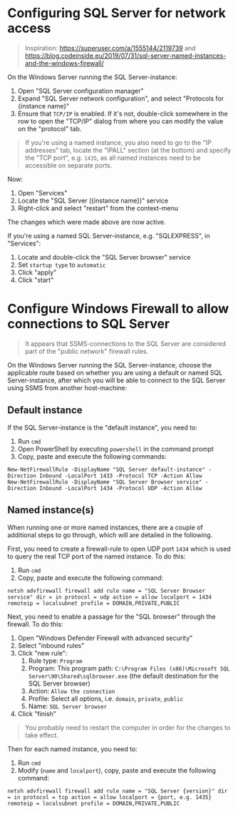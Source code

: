 # Configuring SQL Server for network access
> Inspiration: https://superuser.com/a/1555144/2119739 and https://blog.codeinside.eu/2019/07/31/sql-server-named-instances-and-the-windows-firewall/

On the Windows Server running the SQL Server-instance:
1. Open "SQL Server configuration manager"
2. Expand "SQL Server network configuration", and select "Protocols for {instance name}"
3. Ensure that `TCP/IP` is enabled. If it's not, double-click somewhere in the row to open the "TCP/IP" dialog from where you can modify the value on the "protocol" tab.

> If you're using a named instance, you also need to go to the "IP addresses" tab, locate the "IPALL" section (at the bottom) and specify the "TCP port", e.g. `1435`, as all named instances need to be accessible on separate ports.

Now:
1. Open "Services"
2. Locate the "SQL Server ({instance name})" service
3. Right-click and select "restart" from the context-menu

The changes which were made above are now active.

If you're using a named SQL Server-instance, e.g. "SQLEXPRESS", in "Services":
1. Locate and double-click the "SQL Server browser" service
2. Set `startup type` to `automatic`
3. Click "apply"
4. Click "start"


# Configure Windows Firewall to allow connections to SQL Server
> It appears that SSMS-connections to the SQL Server are considered part of the "public network" firewall rules.

On the Windows Server running the SQL Server-instance, choose the applicable route based on whether you are using a default or named SQL Server-instance, after which you will be able to connect to the SQL Server using SSMS from another host-machine:


## Default instance
If the SQL Server-instance is the "default instance", you need to:

1. Run `cmd`
2. Open PowerShell by executing `powershell` in the command prompt
3. Copy, paste and execute the following commands:

```
New-NetFirewallRule -DisplayName "SQL Server default-instance" -Direction Inbound -LocalPort 1433 -Protocol TCP -Action Allow
New-NetFirewallRule -DisplayName "SQL Server Browser service" -Direction Inbound -LocalPort 1434 -Protocol UDP -Action Allow
```


## Named instance(s)
When running one or more named instances, there are a couple of additional steps to go through, which will are detailed in the following.

First, you need to create a firewall-rule to open UDP port `1434` which is used to query the real TCP port of the named instance. To do this:

1. Run `cmd`
1. Copy, paste and execute the following command:

```
netsh advfirewall firewall add rule name = "SQL Server Browser service" dir = in protocol = udp action = allow localport = 1434 remoteip = localsubnet profile = DOMAIN,PRIVATE,PUBLIC
```

Next, you need to enable a passage for the "SQL browser" through the firewall. To do this:

1. Open "Windows Defender Firewall with advanced security"
1. Select "inbound rules"
1. Click "new rule":
    1. Rule type: `Program`
    1. Program: This program path: `C:\Program Files (x86)\Microsoft SQL Server\90\Shared\sqlbrowser.exe` (the default destination for the SQL Server browser)
    1. Action: `Allow the connection`
    1. Profile: Select all options, i.e. `domain`, `private`, `public`
    1. Name: `SQL Server browser`
1. Click "finish"

> You probably need to restart the computer in order for the changes to take effect.

Then for each named instance, you need to:

1. Run `cmd`
1. Modify (`name` and `localport`), copy, paste and execute the following command:

```
netsh advfirewall firewall add rule name = "SQL Server {version}" dir = in protocol = tcp action = allow localport = {port, e.g. 1435} remoteip = localsubnet profile = DOMAIN,PRIVATE,PUBLIC
```

